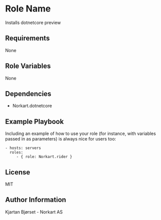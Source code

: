 Role Name
=========

Installs dotnetcore preview

Requirements
------------

None

Role Variables
--------------

None

Dependencies
------------

- Norkart.dotnetcore

Example Playbook
----------------

Including an example of how to use your role (for instance, with variables passed in as parameters) is always nice for users too:

    - hosts: servers
      roles:
         - { role: Norkart.rider }

License
-------

MIT

Author Information
------------------

Kjartan Bjørset - Norkart AS